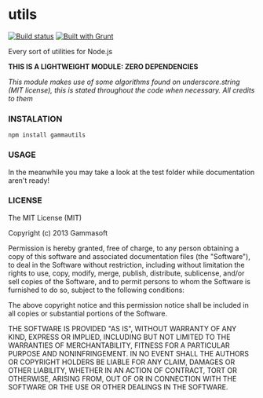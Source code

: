 utils
=====

[![Build status](https://travis-ci.org/gammasoft/utils.png?branch=master)](https://travis-ci.org/gammasoft/utils "Build status")
[![Built with Grunt](https://camo.githubusercontent.com/02d9825a669fb5b9f53bfe2e5a3fa4a1081cdb6a/68747470733a2f2f63646e2e6772756e746a732e636f6d2f6275696c74776974682e706e67 "Built with Grunt")](http://gruntjs.com/)

Every sort of utilities for Node.js  

**THIS IS A LIGHTWEIGHT MODULE: ZERO DEPENDENCIES**  

*This module makes use of some algorithms found on underscore.string (MIT license), this is stated throughout the code when necessary. All credits to them*  

### INSTALATION

    npm install gammautils

### USAGE

In the meanwhile you may take a look at the test folder while documentation aren't ready!

### LICENSE

The MIT License (MIT)

Copyright (c) 2013 Gammasoft

Permission is hereby granted, free of charge, to any person obtaining a copy of
this software and associated documentation files (the "Software"), to deal in
the Software without restriction, including without limitation the rights to
use, copy, modify, merge, publish, distribute, sublicense, and/or sell copies of
the Software, and to permit persons to whom the Software is furnished to do so,
subject to the following conditions:

The above copyright notice and this permission notice shall be included in all
copies or substantial portions of the Software.

THE SOFTWARE IS PROVIDED "AS IS", WITHOUT WARRANTY OF ANY KIND, EXPRESS OR
IMPLIED, INCLUDING BUT NOT LIMITED TO THE WARRANTIES OF MERCHANTABILITY, FITNESS
FOR A PARTICULAR PURPOSE AND NONINFRINGEMENT. IN NO EVENT SHALL THE AUTHORS OR
COPYRIGHT HOLDERS BE LIABLE FOR ANY CLAIM, DAMAGES OR OTHER LIABILITY, WHETHER
IN AN ACTION OF CONTRACT, TORT OR OTHERWISE, ARISING FROM, OUT OF OR IN
CONNECTION WITH THE SOFTWARE OR THE USE OR OTHER DEALINGS IN THE SOFTWARE.
